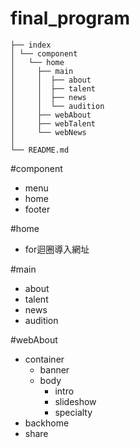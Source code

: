 # final_program
```
├── index
│ └── component
│   └── home
│     ├── main
│     │  ├── about
│     │  ├── talent
│     │  ├── news
│     │  └── audition
│     ├── webAbout
│     ├── webTalent
│     └── webNews
│
└── README.md
```

#component
- menu
- home
- footer

#home
- for迴圈導入網址

#main
- about
- talent
- news
- audition

#webAbout
- container
    - banner
    - body
        - intro
        - slideshow
        - specialty
- backhome
- share
